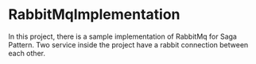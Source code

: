 # RabbitMqImplementation
In this project, there is a sample implementation of RabbitMq for Saga Pattern. Two service inside the project have a rabbit connection between each other.
